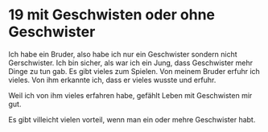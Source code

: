 # 19 mit Geschwisten oder ohne Geschwister

Ich habe ein Bruder, also habe ich nur ein Geschwister sondern nicht Gerschwister. Ich bin sicher, als war ich ein Jung, dass Geschwister mehr Dinge zu tun gab. Es gibt vieles zum Spielen. Von meinem Bruder erfuhr ich vieles. Von ihm erkannte ich, dass er vieles wusste und erfuhr. 

Weil ich von ihm vieles erfahren habe, gefählt Leben mit Geschwisten mir gut.

Es gibt villeicht vielen vorteil, wenn man ein oder mehre Geschwister habt. 



